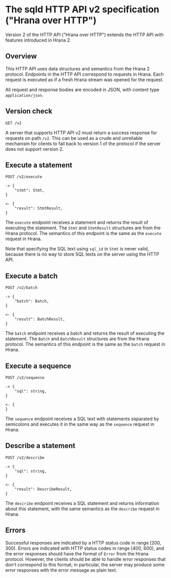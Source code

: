 # The sqld HTTP API v2 specification ("Hrana over HTTP")

Version 2 of the HTTP API ("Hrana over HTTP") extends the HTTP API with features
introduced in Hrana 2.

## Overview

This HTTP API uses data structures and semantics from the Hrana 2 protocol.
Endpoints in the HTTP API correspond to requests in Hrana. Each request is
executed as if a fresh Hrana stream was opened for the request.

All request and response bodies are encoded in JSON, with content type
`application/json`.

## Version check

```
GET /v2
```

A server that supports HTTP API v2 must return a success response for requests
on path `/v2`. This can be used as a crude and unreliable mechanism for clients
to fall back to version 1 of the protocol if the server does not support version
2.

## Execute a statement

```
POST /v2/execute

-> {
    "stmt": Stmt,
}

<- {
    "result": StmtResult,
}
```

The `execute` endpoint receives a statement and returns the result of executing
the statement. The `Stmt` and `StmtResult` structures are from the Hrana
protocol. The semantics of this endpoint is the same as the `execute` request in
Hrana.

Note that specifying the SQL text using `sql_id` in `Stmt` is never valid,
because there is no way to store SQL texts on the server using the HTTP API.

## Execute a batch

```
POST /v2/batch

-> {
    "batch": Batch,
}

<- {
    "result": BatchResult,
}
```

The `batch` endpoint receives a batch and returns the result of executing the
statement. The `Batch` and `BatchResult` structures are from the Hrana protocol.
The semantics of this endpoint is the same as the `batch` request in Hrana.

## Execute a sequence

```
POST /v2/sequence

-> {
    "sql": string,
}

<- {
}
```

The `sequence` endpoint receives a SQL text with statements separated by
semicolons and executes it in the same way as the `sequence` request in Hrana.

## Describe a statement

```
POST /v2/describe

-> {
    "sql": string,
}

<- {
    "result": DescribeResult,
}
```

The `describe` endpoint receives a SQL statement and returns information about
this statement, with the same semantics as the `describe` request in Hrana.

## Errors

Successful responses are indicated by a HTTP status code in range [200, 300).
Errors are indicated with HTTP status codes in range [400, 600), and the error
responses should have the format of `Error` from the Hrana protocol. However,
the clients should be able to handle error responses that don't correspond to
this format; in particular, the server may produce some error responses with the
error message as plain text.
